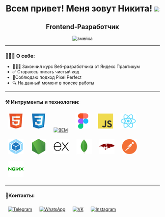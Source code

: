 <h1 align="center">Всем привет! Меня зовут Никита! <img height=40 src="https://user-images.githubusercontent.com/18350557/176309783-0785949b-9127-417c-8b55-ab5a4333674e.gif"></h1>

<h2 align="center">Frontend-Разработчик</h2>
<div align="center"><img height="200" alt="змейка" src="https://raw.githubusercontent.com/FilimonovAlexey/FilimonovAlexey/e28d072f54692037f986b8301cb0e9cf30426cac/assets/github-snake.svg"></div>


---
### 🙋🏻‍♂️ О себе:
* 🧑🏻‍💻 Закончил курс Веб-разработчика от Яндекс Практикум
* ✅ Стараюсь писать чистый код
* 📐Соблюдаю подход Pixel Perfect
* 🔍 На данный момент в поиске работы

---
### ⚒️ Интрументы и технологии:
<div>
<a href="https://en.wikipedia.org/wiki/HTML5" target="_blank"><img style="margin: 10px" src="https://raw.githubusercontent.com/devicons/devicon/6910f0503efdd315c8f9b858234310c06e04d9c0/icons/html5/html5-original.svg" title="HTML5" alt="HTML5" height="50" /></a>
<a href="https://www.w3schools.com/css/" target="_blank"><img style="margin: 10px" src="https://raw.githubusercontent.com/devicons/devicon/6910f0503efdd315c8f9b858234310c06e04d9c0/icons/css3/css3-original.svg" title="CSS3" alt="CSS3" height="50" /></a> 
<a href="http://getbem.com/" target="_blank"><img style="margin: 10px" src="https://profilinator.rishav.dev/skills-assets/bem.svg" title="BEM" alt="BEM" height="50" /></a>
<a href="https://www.figma.com/" target="_blank"><img style="margin: 10px" src="https://raw.githubusercontent.com/devicons/devicon/6910f0503efdd315c8f9b858234310c06e04d9c0/icons/figma/figma-original.svg" title="Figma" alt="Figma" height="50" /></a>
<a href="https://www.javascript.com/" target="_blank"><img style="margin: 10px" src="https://raw.githubusercontent.com/devicons/devicon/6910f0503efdd315c8f9b858234310c06e04d9c0/icons/javascript/javascript-original.svg" alt="JavaScript" height="50" /></a>
<a href="https://reactjs.org/" target="_blank"><img style="margin: 10px" src="https://raw.githubusercontent.com/devicons/devicon/6910f0503efdd315c8f9b858234310c06e04d9c0/icons/react/react-original.svg" title="React" alt="React" height="50" /></a>
<a href="https://webpack.js.org/" target="_blank"><img style="margin: 10px" src="https://raw.githubusercontent.com/devicons/devicon/6910f0503efdd315c8f9b858234310c06e04d9c0/icons/webpack/webpack-original.svg" title="Webpack" alt="Webpack" height="50" /></a>
<a href="https://nodejs.org/" target="_blank"><img style="margin: 10px" src="https://raw.githubusercontent.com/devicons/devicon/6910f0503efdd315c8f9b858234310c06e04d9c0/icons/nodejs/nodejs-original.svg" title="Node.js" alt="Node.js" height="50" /></a>
<a href="https://expressjs.com/" target="_blank"><img style="margin: 10px" src="https://raw.githubusercontent.com/devicons/devicon/6910f0503efdd315c8f9b858234310c06e04d9c0/icons/express/express-original.svg" title="Express.js" alt="Express.js" height="50" /></a>
<a href="https://www.mongodb.com/" target="_blank"><img style="margin: 10px" src="https://raw.githubusercontent.com/devicons/devicon/6910f0503efdd315c8f9b858234310c06e04d9c0/icons/mongodb/mongodb-original.svg" title="MongoDB" alt="MongoDB" height="50" /></a>
<a href="https://mongoosejs.com/" target="_blank"><img style="margin: 10px" src="https://raw.githubusercontent.com/devicons/devicon/6910f0503efdd315c8f9b858234310c06e04d9c0/icons/mongoose/mongoose-original.svg" title="Mongoose" alt="Mongoose" height="50" /></a>
<a href="https://postman.com" target="_blank"><img style="margin: 10px" src="https://raw.githubusercontent.com/devicons/devicon/6910f0503efdd315c8f9b858234310c06e04d9c0/icons/postman/postman-original.svg" title="Postman" alt="Postman" height="50" /></a>
<a href="https://www.nginx.com/" target="_blank"><img style="margin: 10px" src="https://raw.githubusercontent.com/devicons/devicon/6910f0503efdd315c8f9b858234310c06e04d9c0/icons/nginx/nginx-original.svg" title="Nginx" alt="Nginx" height="50" /></a>
</div>

---
### 📱Контакты:
<div>
<a href="https://t.me/valitovnik" target="_blank"><img style="margin: 10px" src="https://img.icons8.com/color/48/telegram-app--v1.png" title="Telegram" alt="Telegram" height="50" /></a>
<a href="https://wa.me/79172640680" target="_blank"><img style="margin: 10px" src="https://img.icons8.com/color/480/whatsapp--v1.png" title="WhatsApp" alt="WhatsApp" height="50" /></a>
<a href="https://vk.com/valitovnikita" target="_blank"><img style="margin: 10px" src="https://img.icons8.com/color/480/vk-circled--v1.png" title="VK" alt="VK" height="50" /></a>
<a href="https://www.instagram.com/vv.nikitaa?igsh=MWJiMTQ3bTNnNTVkZQ%3D%3D&utm_source=qr" target="_blank"><img style="margin: 10px" src="https://img.icons8.com/color/480/instagram-new--v1.png" title="Instagram" alt="Instagram" height="50" /></a>
</div>
